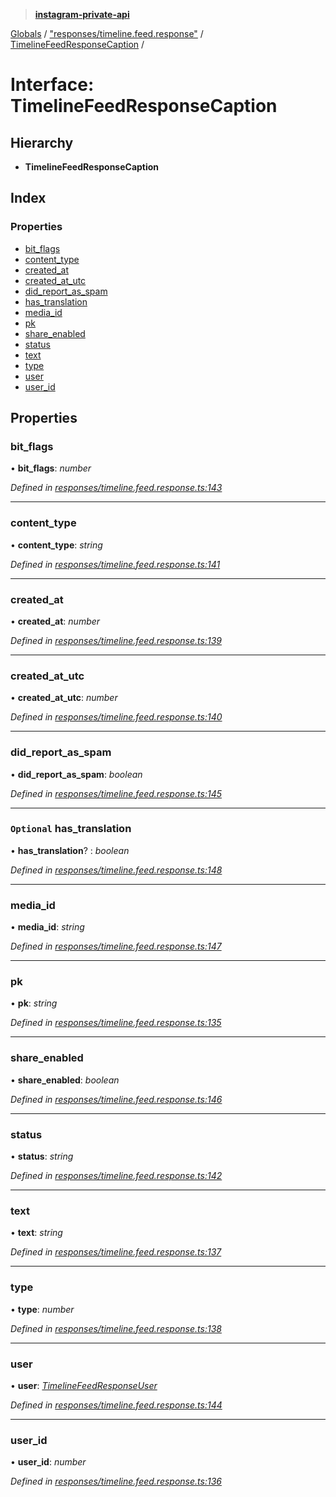 > **[instagram-private-api](../README.md)**

[Globals](../README.md) / ["responses/timeline.feed.response"](../modules/_responses_timeline_feed_response_.md) / [TimelineFeedResponseCaption](_responses_timeline_feed_response_.timelinefeedresponsecaption.md) /

# Interface: TimelineFeedResponseCaption

## Hierarchy

* **TimelineFeedResponseCaption**

## Index

### Properties

* [bit_flags](_responses_timeline_feed_response_.timelinefeedresponsecaption.md#bit_flags)
* [content_type](_responses_timeline_feed_response_.timelinefeedresponsecaption.md#content_type)
* [created_at](_responses_timeline_feed_response_.timelinefeedresponsecaption.md#created_at)
* [created_at_utc](_responses_timeline_feed_response_.timelinefeedresponsecaption.md#created_at_utc)
* [did_report_as_spam](_responses_timeline_feed_response_.timelinefeedresponsecaption.md#did_report_as_spam)
* [has_translation](_responses_timeline_feed_response_.timelinefeedresponsecaption.md#optional-has_translation)
* [media_id](_responses_timeline_feed_response_.timelinefeedresponsecaption.md#media_id)
* [pk](_responses_timeline_feed_response_.timelinefeedresponsecaption.md#pk)
* [share_enabled](_responses_timeline_feed_response_.timelinefeedresponsecaption.md#share_enabled)
* [status](_responses_timeline_feed_response_.timelinefeedresponsecaption.md#status)
* [text](_responses_timeline_feed_response_.timelinefeedresponsecaption.md#text)
* [type](_responses_timeline_feed_response_.timelinefeedresponsecaption.md#type)
* [user](_responses_timeline_feed_response_.timelinefeedresponsecaption.md#user)
* [user_id](_responses_timeline_feed_response_.timelinefeedresponsecaption.md#user_id)

## Properties

###  bit_flags

• **bit_flags**: *number*

*Defined in [responses/timeline.feed.response.ts:143](https://github.com/dilame/instagram-private-api/blob/3e16058/src/responses/timeline.feed.response.ts#L143)*

___

###  content_type

• **content_type**: *string*

*Defined in [responses/timeline.feed.response.ts:141](https://github.com/dilame/instagram-private-api/blob/3e16058/src/responses/timeline.feed.response.ts#L141)*

___

###  created_at

• **created_at**: *number*

*Defined in [responses/timeline.feed.response.ts:139](https://github.com/dilame/instagram-private-api/blob/3e16058/src/responses/timeline.feed.response.ts#L139)*

___

###  created_at_utc

• **created_at_utc**: *number*

*Defined in [responses/timeline.feed.response.ts:140](https://github.com/dilame/instagram-private-api/blob/3e16058/src/responses/timeline.feed.response.ts#L140)*

___

###  did_report_as_spam

• **did_report_as_spam**: *boolean*

*Defined in [responses/timeline.feed.response.ts:145](https://github.com/dilame/instagram-private-api/blob/3e16058/src/responses/timeline.feed.response.ts#L145)*

___

### `Optional` has_translation

• **has_translation**? : *boolean*

*Defined in [responses/timeline.feed.response.ts:148](https://github.com/dilame/instagram-private-api/blob/3e16058/src/responses/timeline.feed.response.ts#L148)*

___

###  media_id

• **media_id**: *string*

*Defined in [responses/timeline.feed.response.ts:147](https://github.com/dilame/instagram-private-api/blob/3e16058/src/responses/timeline.feed.response.ts#L147)*

___

###  pk

• **pk**: *string*

*Defined in [responses/timeline.feed.response.ts:135](https://github.com/dilame/instagram-private-api/blob/3e16058/src/responses/timeline.feed.response.ts#L135)*

___

###  share_enabled

• **share_enabled**: *boolean*

*Defined in [responses/timeline.feed.response.ts:146](https://github.com/dilame/instagram-private-api/blob/3e16058/src/responses/timeline.feed.response.ts#L146)*

___

###  status

• **status**: *string*

*Defined in [responses/timeline.feed.response.ts:142](https://github.com/dilame/instagram-private-api/blob/3e16058/src/responses/timeline.feed.response.ts#L142)*

___

###  text

• **text**: *string*

*Defined in [responses/timeline.feed.response.ts:137](https://github.com/dilame/instagram-private-api/blob/3e16058/src/responses/timeline.feed.response.ts#L137)*

___

###  type

• **type**: *number*

*Defined in [responses/timeline.feed.response.ts:138](https://github.com/dilame/instagram-private-api/blob/3e16058/src/responses/timeline.feed.response.ts#L138)*

___

###  user

• **user**: *[TimelineFeedResponseUser](_responses_timeline_feed_response_.timelinefeedresponseuser.md)*

*Defined in [responses/timeline.feed.response.ts:144](https://github.com/dilame/instagram-private-api/blob/3e16058/src/responses/timeline.feed.response.ts#L144)*

___

###  user_id

• **user_id**: *number*

*Defined in [responses/timeline.feed.response.ts:136](https://github.com/dilame/instagram-private-api/blob/3e16058/src/responses/timeline.feed.response.ts#L136)*